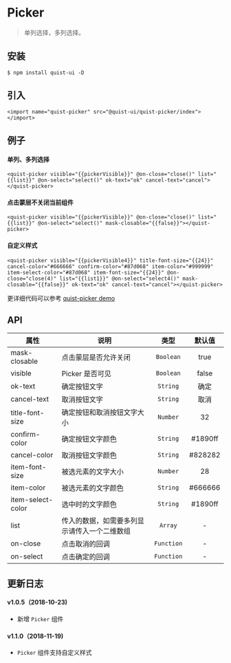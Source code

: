 # Picker

> 单列选择，多列选择。


## 安装

```
$ npm install quist-ui -D
```

## 引入
```ux
<import name="quist-picker" src="@quist-ui/quist-picker/index"></import>
```

## 例子

#### 单列、多列选择

```ux
<quist-picker visible="{{pickerVisible}}" @on-close="close()" list="{{list}}" @on-select="select()" ok-text="ok" cancel-text="cancel"></quist-picker>
```

#### 点击蒙层不关闭当前组件

```ux
<quist-picker visible="{{pickerVisible}}" @on-close="close()" list="{{list}}" @on-select="select()" mask-closable="{{false}}"></quist-picker>
```

#### 自定义样式

```ux
<quist-picker visible="{{pickerVisible4}}" title-font-size="{{24}}" cancel-color="#666666" confirm-color="#87d068" item-color="#999999" item-select-color="#87d068" item-font-size="{{24}}" @on-close="close(4)" list="{{list1}}" @on-select="select4()" mask-closable="{{false}}" ok-text="ok" cancel-text="cancel"></quist-picker>
```


更详细代码可以参考 [quist-picker demo](https://github.com/JDsecretFE/quist-ui/tree/master/src/Picker/index.ux)

## API 

| 属性 | 说明 | 类型 | 默认值 |
|-------------|------------|:--------:|:-----:|
| mask-closable | 点击蒙层是否允许关闭 | `Boolean` | true |
| visible | Picker 是否可见 | `Boolean` | false |
| ok-text | 确定按钮文字 | `String` | 确定 |
| cancel-text | 取消按钮文字 | `String` | 取消 |
| title-font-size | 确定按钮和取消按钮文字大小 | `Number` | 32 |
| confirm-color | 确定按钮文字颜色 | `String` | #1890ff |
| cancel-color | 取消按钮文字颜色 | `String` | #828282 |
| item-font-size | 被选元素的文字大小 | `Number` | 28 |
| item-color | 被选元素的文字颜色 | `String` | #666666 |
| item-select-color | 选中时的文字颜色 | `String` | #1890ff |
| list | 传入的数据，如需要多列显示请传入一个二维数组 | `Array` | - |
| on-close | 点击取消的回调 | `Function` | - |
| on-select | 点击确定的回调 | `Function` | - |


## 更新日志

#### v1.0.5（2018-10-23)  
* 新增 `Picker` 组件

#### v1.1.0（2018-11-19)  
* `Picker` 组件支持自定义样式
